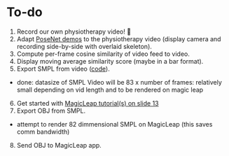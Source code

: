 # To-do
1. Record our own physiotherapy video! 🕺
2. Adapt [PoseNet demos](https://github.com/tensorflow/tfjs-models/tree/master/posenet/demos) to the physiotherapy video (display camera and recording side-by-side with overlaid skeleton).
3. Compute per-frame cosine similarity of video feed to video.
4. Display moving average similarity score (maybe in a bar format).
5. Export SMPL from video ([code](https://github.com/akanazawa/hmr)).
- done: datasize of SMPL Video will be 83 x number of frames: relatively small depending on vid length and to be rendered on magic leap
6. Get started with [MagicLeap tutorial(s) on slide 13](https://docs.google.com/presentation/d/1SUMgqLEmPsc2FfTeBYtHR2lm3MeBbj3jeMxxqhWAnXc/edit?usp=drivesdk
)
7. Export OBJ from SMPL.
* attempt to render 82 dimmensional SMPL on MagicLeap (this saves comm bandwidth)
8. Send OBJ to MagicLeap app.


